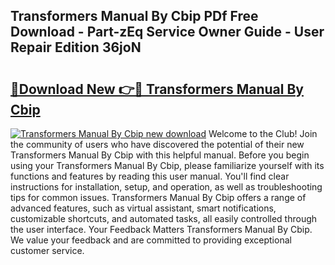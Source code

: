 ## Transformers Manual By Cbip PDf Free Download - Part-zEq Service Owner Guide - User Repair Edition 36joN

# <h2><a href="http://bc7076.oget.top/?id=Transformers+Manual+By+Cbip">🔗Download New 👉🔴 Transformers Manual By Cbip</a></h2>

[![Transformers Manual By Cbip new download](https://i.imgur.com/5g1atiW.png)](http://bc7076.oget.top/?id=Transformers+Manual+By+Cbip)
Welcome to the Club! Join the community of users who have discovered the potential of their new Transformers Manual By Cbip with this helpful manual. Before you begin using your Transformers Manual By Cbip, please familiarize yourself with its functions and features by reading this user manual. You'll find clear instructions for installation, setup, and operation, as well as troubleshooting tips for common issues. Transformers Manual By Cbip offers a range of advanced features, such as virtual assistant, smart notifications, customizable shortcuts, and automated tasks, all easily controlled through the user interface. Your Feedback Matters Transformers Manual By Cbip. We value your feedback and are committed to providing exceptional customer service.
